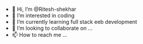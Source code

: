 - 👋 Hi, I’m @Ritesh-shekhar
- 👀 I’m interested in coding 
- 🌱 I’m currently learning full stack eeb development
- 💞️ I’m looking to collaborate on ...
- 📫 How to reach me ...

<!---
Ritesh-shekhar/Ritesh-shekhar is a ✨ special ✨ repository because its `README.md` (this file) appears on your GitHub profile.
You can click the Preview link to take a look at your changes.
--->
